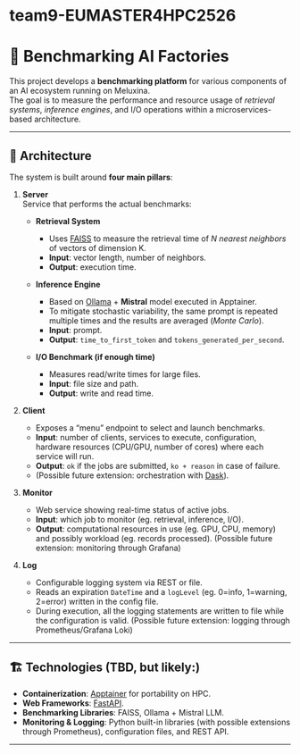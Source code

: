# team9-EUMASTER4HPC2526
# 🧪 Benchmarking AI Factories

This project develops a **benchmarking platform** for various components of an AI ecosystem running on Meluxina.  
The goal is to measure the performance and resource usage of *retrieval systems*, *inference engines*, and I/O operations within a microservices-based architecture.

---

## 📐 Architecture

The system is built around **four main pillars**:

1. **Server**  
   Service that performs the actual benchmarks:
   - **Retrieval System**  
     - Uses [FAISS](https://github.com/facebookresearch/faiss) to measure the retrieval time of *N nearest neighbors* of vectors of dimension K.  
     - **Input**:  vector length, number of neighbors.  
     - **Output**: execution time.

   - **Inference Engine**  
     - Based on [Ollama](https://ollama.ai) + **Mistral** model executed in Apptainer.  
     - To mitigate stochastic variability, the same prompt is repeated multiple times and the results are averaged (*Monte Carlo*).
     - **Input**:  prompt.  
     - **Output**: `time_to_first_token` and `tokens_generated_per_second`.

   - **I/O Benchmark (if enough time)**  
     - Measures read/write times for large files.  
     - **Input**: file size and path.  
     - **Output**: write and read time.

2. **Client**  
   - Exposes a “menu” endpoint to select and launch benchmarks.  
   - **Input**: number of clients, services to execute, configuration, hardware resources (CPU/GPU, number of cores) where each service will run.  
   - **Output**: `ok` if the jobs are submitted, `ko + reason` in case of failure.  
   - (Possible future extension: orchestration with [Dask](https://www.dask.org/)).

3. **Monitor**  
   - Web service showing real-time status of active jobs.  
   - **Input**: which job to monitor (eg. retrieval, inference, I/O).  
   - **Output**: computational resources in use (eg. GPU, CPU, memory) and possibly workload (eg. records processed).
   (Possible future extension: monitoring through Grafana)

4. **Log**  
   - Configurable logging system via REST or file.  
   - Reads an expiration `DateTime` and a `logLevel` (eg. 0=info, 1=warning, 2=error) written in the config file.  
   - During execution, all the logging statements are written to file while the configuration is valid.
   (Possible future extension: logging through Prometheus/Grafana Loki)

---

## 🏗️ Technologies (TBD, but likely:)

- **Containerization**: [Apptainer](https://apptainer.org/) for portability on HPC.
- **Web Frameworks**: [FastAPI](https://fastapi.tiangolo.com/).
- **Benchmarking Libraries**: FAISS, Ollama + Mistral LLM.
- **Monitoring & Logging**: Python built-in libraries (with possible extensions through Prometheus), configuration files, and REST API.

---